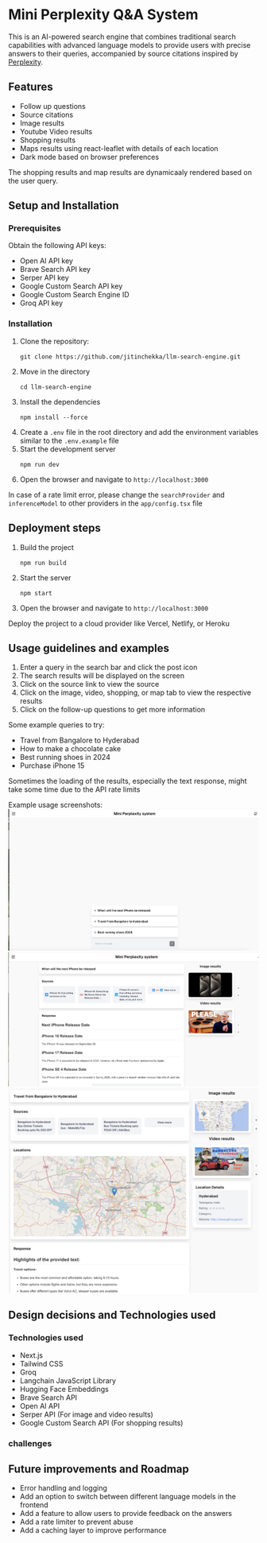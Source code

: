 # Mini Perplexity Q&A System
This is an AI-powered search engine that combines traditional search capabilities with advanced language models to provide users with precise answers to their queries, accompanied by source citations inspired by [Perplexity](https://www.perplexity.ai/).

## Features
- Follow up questions
- Source citations
- Image results
- Youtube Video results
- Shopping results
- Maps results using react-leaflet with details of each location
- Dark mode based on browser preferences

The shopping results and map results are dynamicaaly rendered based on the user query.

## Setup and Installation
### Prerequisites
Obtain the following API keys:
- Open AI API key
- Brave Search API key
- Serper API key
- Google Custom Search API key
- Google Custom Search Engine ID
- Groq API key
### Installation

1. Clone the repository:
    ```
    git clone https://github.com/jitinchekka/llm-search-engine.git
    ```
2. Move in the directory
    ```
    cd llm-search-engine
    ```
3. Install the dependencies
    ```
    npm install --force
    ```
4. Create a `.env` file in the root directory and add the environment variables similar to the `.env.example` file
5. Start the development server
    ```
    npm run dev
    ```
6. Open the browser and navigate to `http://localhost:3000`

In case of a rate limit error, please change the `searchProvider` and `inferenceModel` to other providers in the `app/config.tsx` file

## Deployment steps
1. Build the project
    ```
    npm run build
    ```
2. Start the server
    ```
    npm start
    ```
3. Open the browser and navigate to `http://localhost:3000`

Deploy the project to a cloud provider like Vercel, Netlify, or Heroku


## Usage guidelines and examples
1. Enter a query in the search bar and click the post icon
2. The search results will be displayed on the screen
3. Click on the source link to view the source
4. Click on the image, video, shopping, or map tab to view the respective results
5. Click on the follow-up questions to get more information

Some example queries to try:
- Travel from Bangalore to Hyderabad
- How to make a chocolate cake
- Best running shoes in 2024
- Purchase iPhone 15

Sometimes the loading of the results, especially the text response, might take some time due to the API rate limits

Example usage screenshots:
![Alt text](static/image.png)
![Alt text](static/image2.png)
![Alt text](static/image3.png)
## Design decisions and Technologies used
### Technologies used
- Next.js
- Tailwind CSS
- Groq
- Langchain JavaScript Library
- Hugging Face Embeddings
- Brave Search API
- Open AI API
- Serper API (For image and video results)
- Google Custom Search API (For shopping results)
### challenges

## Future improvements and Roadmap
- Error handling and logging
- Add an option to switch between different language models in the frontend
- Add a feature to allow users to provide feedback on the answers
- Add a rate limiter to prevent abuse
- Add a caching layer to improve performance